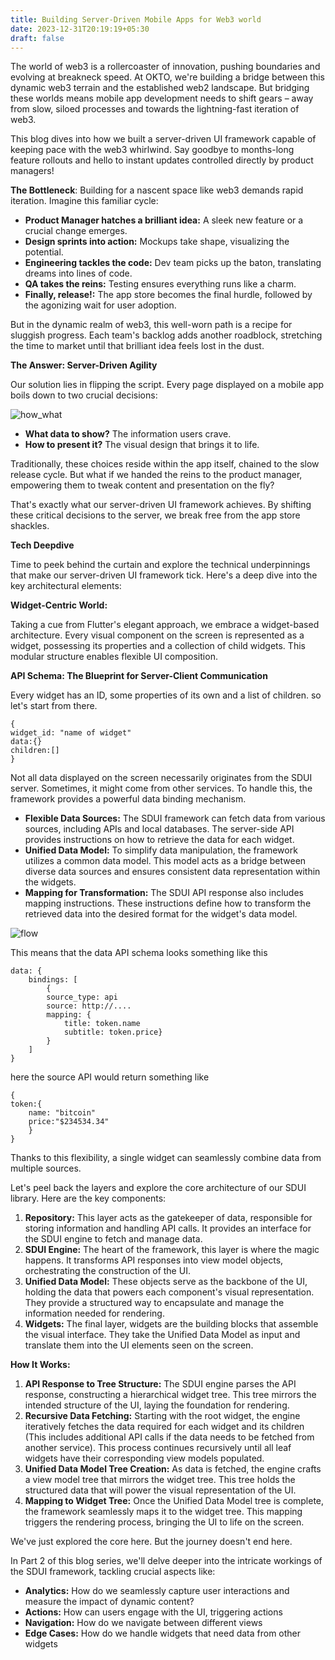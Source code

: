 ```yaml
---
title: Building Server-Driven Mobile Apps for Web3 world
date: 2023-12-31T20:19:19+05:30
draft: false
---
```



The world of web3 is a rollercoaster of innovation, pushing boundaries and evolving at breakneck speed. At OKTO, we're building a bridge between this dynamic web3 terrain and the established web2 landscape. But bridging these worlds means mobile app development needs to shift gears – away from slow, siloed processes and towards the lightning-fast iteration of web3.

This blog dives into how we built a server-driven UI framework capable of keeping pace with the web3 whirlwind. Say goodbye to months-long feature rollouts and hello to instant updates controlled directly by product managers!

**The Bottleneck**: Building for a nascent space like web3 demands rapid iteration. Imagine this familiar cycle:

- **Product Manager hatches a brilliant idea:** A sleek new feature or a crucial change emerges.
- **Design sprints into action:** Mockups take shape, visualizing the potential.
- **Engineering tackles the code:** Dev team picks up the baton, translating dreams into lines of code.
- **QA takes the reins:** Testing ensures everything runs like a charm.
- **Finally, release!:** The app store becomes the final hurdle, followed by the agonizing wait for user adoption.

But in the dynamic realm of web3, this well-worn path is a recipe for sluggish progress. Each team's backlog adds another roadblock, stretching the time to market until that brilliant idea feels lost in the dust.

**The Answer: Server-Driven Agility**

Our solution lies in flipping the script. Every page displayed on a mobile app boils down to two crucial decisions:

![how_what](/images/how_what.png)


- **What data to show?** The information users crave.
- **How to present it?** The visual design that brings it to life.

Traditionally, these choices reside within the app itself, chained to the slow release cycle. But what if we handed the reins to the product manager, empowering them to tweak content and presentation on the fly?

That's exactly what our server-driven UI framework achieves. By shifting these critical decisions to the server, we break free from the app store shackles. 

  

**Tech Deepdive**

  

Time to peek behind the curtain and explore the technical underpinnings that make our server-driven UI framework tick. Here's a deep dive into the key architectural elements:

**Widget-Centric World:**

Taking a cue from Flutter's elegant approach, we embrace a widget-based architecture. Every visual component on the screen is represented as a widget, possessing its properties and a collection of child widgets. This modular structure enables flexible UI composition.


**API Schema: The Blueprint for Server-Client Communication**

Every widget has an ID, some properties of its own and a list of children. so let's start from there. 

```
{
widget_id: "name of widget"
data:{}
children:[]
}
```

Not all data displayed on the screen necessarily originates from the SDUI server. Sometimes, it might come from other services. To handle this, the framework provides a powerful data binding mechanism.

- **Flexible Data Sources:** The SDUI framework can fetch data from various sources, including APIs and local databases. The server-side API provides instructions on how to retrieve the data for each widget.
- **Unified Data Model:** To simplify data manipulation, the framework utilizes a common data model. This model acts as a bridge between diverse data sources and ensures consistent data representation within the widgets.
- **Mapping for Transformation:** The SDUI API response also includes mapping instructions. These instructions define how to transform the retrieved data into the desired format for the widget's data model.

![flow](/images/engine_flow.png)

This means that the data API schema looks something like this  

```
data: {
	bindings: [
		{
		source_type: api
		source: http://....
		mapping: {
			title: token.name
			subtitle: token.price}
		}
	]
} 
```

here the source API would return something like

```
{
token:{
	name: "bitcoin"
	price:"$234534.34"
	}
}
```

Thanks to this flexibility, a single widget can seamlessly combine data from multiple sources. 

Let's peel back the layers and explore the core architecture of our SDUI library. Here are the key components:

1. **Repository:** This layer acts as the gatekeeper of data, responsible for storing information and handling API calls. It provides an interface for the SDUI engine to fetch and manage data.
2. **SDUI Engine:** The heart of the framework, this layer is where the magic happens. It transforms API responses into view model objects, orchestrating the construction of the UI.
3. **Unified Data Model:** These objects serve as the backbone of the UI, holding the data that powers each component's visual representation. They provide a structured way to encapsulate and manage the information needed for rendering.
4. **Widgets:** The final layer, widgets are the building blocks that assemble the visual interface. They take the Unified Data Model as input and translate them into the UI elements seen on the screen.

**How It Works:**

1. **API Response to Tree Structure:** The SDUI engine parses the API response, constructing a hierarchical widget tree. This tree mirrors the intended structure of the UI, laying the foundation for rendering.
2. **Recursive Data Fetching:** Starting with the root widget, the engine iteratively fetches the data required for each widget and its children (This includes additional API calls if the data needs to be fetched from another service). This process continues recursively until all leaf widgets have their corresponding view models populated.
3. **Unified Data Model Tree Creation:** As data is fetched, the engine crafts a view model tree that mirrors the widget tree. This tree holds the structured data that will power the visual representation of the UI.
4. **Mapping to Widget Tree:** Once the Unified Data Model tree is complete, the framework seamlessly maps it to the widget tree. This mapping triggers the rendering process, bringing the UI to life on the screen.

We've just explored the core here. But the journey doesn't end here.

In Part 2 of this blog series, we'll delve deeper into the intricate workings of the SDUI framework, tackling crucial aspects like:

- **Analytics:** How do we seamlessly capture user interactions and measure the impact of dynamic content?
- **Actions:** How can users engage with the UI, triggering actions
- **Navigation:** How do we navigate between different views 
- **Edge Cases:** How do we handle widgets that need data from other widgets